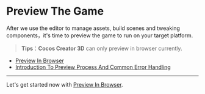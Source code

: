 # Preview The Game

After we use the editor to manage assets, build scenes and tweaking components，it's time to preview the game to run on your target platform.

> **Tips**：**Cocos Creator 3D** can only preview in browser currently.

- [Preview In Browser](browser.md)
- [Introduction To Preview Process And Common Error Handling](preview-guid.md)

<hr>

Let's get started now with [Preview In Browser](browser.md).